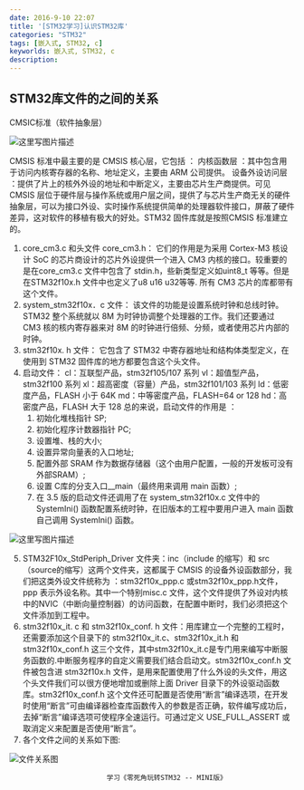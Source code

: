 ```yaml
---
date: 2016-9-10 22:07
title: '[STM32学习]认识STM32库'
categories: "STM32"
tags: [嵌入式, STM32, c]
keyworlds: 嵌入式, STM32, c
description:
---
```


STM32库文件的之间的关系
--------------

CMSIC标准（软件抽象层）

 ![这里写图片描述](http://img.blog.csdn.net/20160713172446125)
 
CMSIS 标准中最主要的是 CMSIS 核心层，它包括 ：
 内核函数层 ：其中包含用于访问内核寄存器的名称、地址定义，主要由 ARM 公司提供。
	设备外设访问层 ：提供了片上的核外外设的地址和中断定义，主要由芯片生产商提供。可见 CMSIS 层位于硬件层与操作系统或用户层之间，提供了与芯片生产商无关的硬件抽象层，可以为接口外设、实时操作系统提供简单的处理器软件接口，屏蔽了硬件差异，这对软件的移植有极大的好处。STM32 固件库就是按照CMSIS 标准建立的。
	
1.	core_cm3.c 和头文件 core_cm3.h：
	它们的作用是为采用 Cortex-M3 核设 计 SoC 的芯片商设计的芯片外设提供一个进入 CM3 内核的接口。较重要的是在core_cm3.c 文件中包含了 stdin.h，些新类型定义如uint8_t  等等。但是在STM32f10x.h 文件中也定义了u8 u16 u32等等. 所有 CM3 芯片的库都带有这个文件。
2.	system_stm32f10x．c 文件：
	该文件的功能是设置系统时钟和总线时钟。STM32 整个系统就以 8M 为时钟协调整个处理器的工作。我们还要通过 CM3 核的核内寄存器来对 8M 的时钟进行倍频、分频，或者使用芯片内部的时钟。
3.	stm32f10x. h 文件：
	它包含了 STM32 中寄存器地址和结构体类型定义，在使用到 STM32 固件库的地方都要包含这个头文件。
4.	启动文件：
	cl：互联型产品，stm32f105/107 系列
	vl：超值型产品，stm32f100 系列
	xl：超高密度（容量）产品，stm32f101/103 系列
	ld：低密度产品，FLASH 小于 64K
	md：中等密度产品，FLASH=64 or 128
	hd：高密度产品，FLASH 大于 128
总的来说，启动文件的作用是 ：
	1. 初始化堆栈指针 SP;
	2. 初始化程序计数器指针 PC;
	3. 设置堆、栈的大小;
	4. 设置异常向量表的入口地址;
	5. 配置外部 SRAM 作为数据存储器（这个由用户配置，一般的开发板可没有外部SRAM）;
	6. 设置 C库的分支入口__main（最终用来调用 main 函数）;
	7. 在 3.5 版的启动文件还调用了在 system_stm32f10x.c 文件中的 SystemIni() 函数配置系统时钟，在旧版本的工程中要用户进入 main 函数自己调用 SystemIni() 函数。
	 
 ![这里写图片描述](http://img.blog.csdn.net/20160713172608126)

5.	STM32F10x_StdPeriph_Driver 文件夹：inc（include 的缩写）和 src（source的缩写）这两个文件夹，这都属于 CMSIS 的设备外设函数部分，我们把这类外设文件统称为 ：stm32f10x_ppp.c 或stm32f10x_ppp.h文件，ppp 表示外设名称。其中一个特别misc.c 文件，这个文件提供了外设对内核中的NVIC（中断向量控制器）的访问函数，在配置中断时，我们必须把这个文件添加到工程中。
6.	stm32f10x_it. c 和 stm32f10x_conf. h 文件：用库建立一个完整的工程时，还需要添加这个目录下的 stm32f10x_it.c、stm32f10x_it.h 和 stm32f10x_conf.h 这三个文件，其中stm32f10x_it.c是专门用来编写中断服务函数的.中断服务程序的自定义需要我们结合启动文。stm32f10x_conf.h 文件被包含进 stm32f10x.h 文件，是用来配置使用了什么外设的头文件，用这个头文件我们可以很方便地增加或删除上面 Driver 目录下的外设驱动函数库。stm32f10x_conf.h 这个文件还可配置是否使用“断言”编译选项，在开发时使用“断言”可由编译器检查库函数传入的参数是否正确，软件编写成功后，去掉“断言”编译选项可使程序全速运行。可通过定义 USE_FULL_ASSERT 或取消定义来配置是否使用“断言”。
7.	各个文件之间的关系如下图:

 ![文件关系图](http://img.blog.csdn.net/20160713171912601)


							学习《零死角玩转STM32 -- MINI版》
